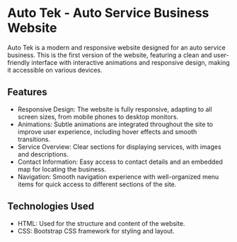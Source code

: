 # Auto Tek - Auto Service Business Website
Auto Tek is a modern and responsive website designed for an auto service business. This is the first version of the website, featuring a clean and user-friendly interface with interactive animations and responsive design, making it accessible on various devices.

## Features
- Responsive Design: The website is fully responsive, adapting to all screen sizes, from mobile phones to desktop monitors.
- Animations: Subtle animations are integrated throughout the site to improve user experience, including hover effects and smooth transitions.
- Service Overview: Clear sections for displaying services, with images and descriptions.
- Contact Information: Easy access to contact details and an embedded map for locating the business.
- Navigation: Smooth navigation experience with well-organized menu items for quick access to different sections of the site.

## Technologies Used
- HTML: Used for the structure and content of the website.
- CSS: Bootstrap CSS framework for styling and layout.
